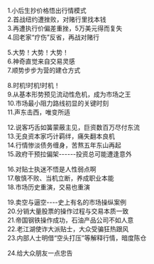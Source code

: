 1.小后生抄价格悟出行情模式      
2.首战纽约遭挫败，对赌行里找本钱       
3.再遭执行价偏差重挫，5万美元得而复失      
4.回老家“疗伤”反省，再战对赌行      

5.大势！大势！大势！          
6.神奇直觉来自交易灵感         
7.顺势步步为营的建仓方式        

8.时机!时机!时机！            
9.从基本形势预见流动性危机，成为市场之王           
10.市场最小阻力路线初显的关键时刻            
11.声东击西，唯变所适               

12.说客巧舌如簧蒙蔽主见，巨资数百万尽付东流                
13.无良资本家巧计羁绊，痛失翻本良机          
14.行情惨淡债务缠身，苦熬五年东山再起           
15.政府干预拉偏架------投资总可能遭逢意外           

16.对贴士执迷不悟是人性弱点啊             
17.敬慎不败、当机立断，养成职业本能           
18.市场历史重演，交易也重演          

19.卖空与逼空----史上有名的市场操纵案例             
20.分销大量股票的操作过程与交易本质一致        
21.帝国钢铁操作成功，石油产品公司不如人意          
22.老江湖使诈大派贴士，大众受骗狂热跟风           
23.内部人士明借“空头打压”等解释行情，暗度陈仓        

24.给大众朋友一点忠告           
